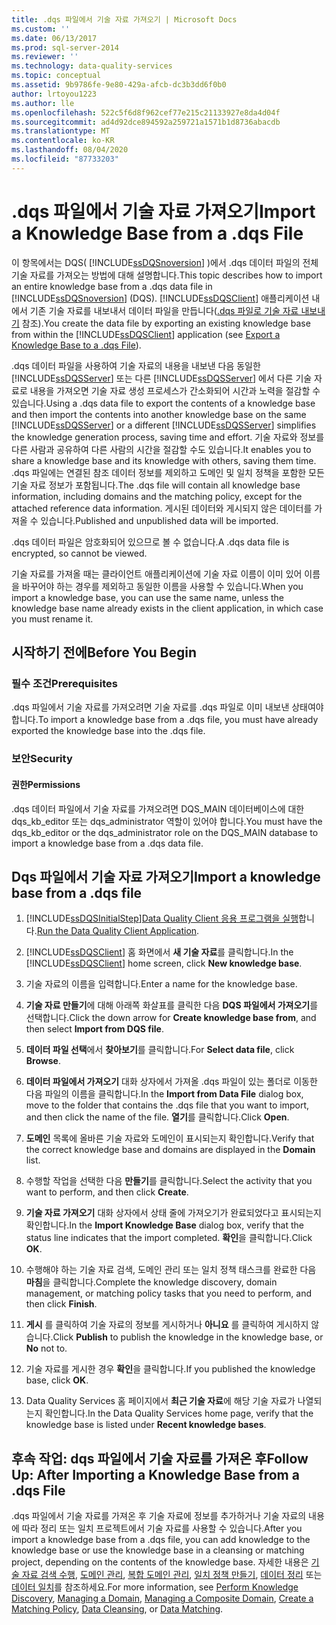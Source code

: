 ```yaml
---
title: .dqs 파일에서 기술 자료 가져오기 | Microsoft Docs
ms.custom: ''
ms.date: 06/13/2017
ms.prod: sql-server-2014
ms.reviewer: ''
ms.technology: data-quality-services
ms.topic: conceptual
ms.assetid: 9b9786fe-9e80-429a-afcb-dc3b3dd6f0b0
author: lrtoyou1223
ms.author: lle
ms.openlocfilehash: 522c5f6d8f962cef77e215c21133927e8da4d04f
ms.sourcegitcommit: ad4d92dce894592a259721a1571b1d8736abacdb
ms.translationtype: MT
ms.contentlocale: ko-KR
ms.lasthandoff: 08/04/2020
ms.locfileid: "87733203"
---
```

# <a name="import-a-knowledge-base-from-a-dqs-file"></a><span data-ttu-id="abd54-102">.dqs 파일에서 기술 자료 가져오기</span><span class="sxs-lookup"><span data-stu-id="abd54-102">Import a Knowledge Base from a .dqs File</span></span>
  <span data-ttu-id="abd54-103">이 항목에서는 DQS( [!INCLUDE[ssDQSnoversion](../includes/ssdqsnoversion-md.md)] )에서 .dqs 데이터 파일의 전체 기술 자료를 가져오는 방법에 대해 설명합니다.</span><span class="sxs-lookup"><span data-stu-id="abd54-103">This topic describes how to import an entire knowledge base from a .dqs data file in [!INCLUDE[ssDQSnoversion](../includes/ssdqsnoversion-md.md)] (DQS).</span></span> <span data-ttu-id="abd54-104">[!INCLUDE[ssDQSClient](../includes/ssdqsclient-md.md)] 애플리케이션 내에서 기존 기술 자료를 내보내서 데이터 파일을 만듭니다([.dqs 파일로 기술 자료 내보내기](../../2014/data-quality-services/export-a-knowledge-base-to-a-dqs-file.md) 참조).</span><span class="sxs-lookup"><span data-stu-id="abd54-104">You create the data file by exporting an existing knowledge base from within the [!INCLUDE[ssDQSClient](../includes/ssdqsclient-md.md)] application (see [Export a Knowledge Base to a .dqs File](../../2014/data-quality-services/export-a-knowledge-base-to-a-dqs-file.md)).</span></span>  
  
 <span data-ttu-id="abd54-105">.dqs 데이터 파일을 사용하여 기술 자료의 내용을 내보낸 다음 동일한 [!INCLUDE[ssDQSServer](../includes/ssdqsserver-md.md)] 또는 다른 [!INCLUDE[ssDQSServer](../includes/ssdqsserver-md.md)] 에서 다른 기술 자료로 내용을 가져오면 기술 자료 생성 프로세스가 간소화되어 시간과 노력을 절감할 수 있습니다.</span><span class="sxs-lookup"><span data-stu-id="abd54-105">Using a .dqs data file to export the contents of a knowledge base and then import the contents into another knowledge base on the same [!INCLUDE[ssDQSServer](../includes/ssdqsserver-md.md)] or a different [!INCLUDE[ssDQSServer](../includes/ssdqsserver-md.md)] simplifies the knowledge generation process, saving time and effort.</span></span> <span data-ttu-id="abd54-106">기술 자료와 정보를 다른 사람과 공유하여 다른 사람의 시간을 절감할 수도 있습니다.</span><span class="sxs-lookup"><span data-stu-id="abd54-106">It enables you to share a knowledge base and its knowledge with others, saving them time.</span></span> <span data-ttu-id="abd54-107">.dqs 파일에는 연결된 참조 데이터 정보를 제외하고 도메인 및 일치 정책을 포함한 모든 기술 자료 정보가 포함됩니다.</span><span class="sxs-lookup"><span data-stu-id="abd54-107">The .dqs file will contain all knowledge base information, including domains and the matching policy, except for the attached reference data information.</span></span> <span data-ttu-id="abd54-108">게시된 데이터와 게시되지 않은 데이터를 가져올 수 있습니다.</span><span class="sxs-lookup"><span data-stu-id="abd54-108">Published and unpublished data will be imported.</span></span>  
  
 <span data-ttu-id="abd54-109">.dqs 데이터 파일은 암호화되어 있으므로 볼 수 없습니다.</span><span class="sxs-lookup"><span data-stu-id="abd54-109">A .dqs data file is encrypted, so cannot be viewed.</span></span>  
  
 <span data-ttu-id="abd54-110">기술 자료를 가져올 때는 클라이언트 애플리케이션에 기술 자료 이름이 이미 있어 이름을 바꾸어야 하는 경우를 제외하고 동일한 이름을 사용할 수 있습니다.</span><span class="sxs-lookup"><span data-stu-id="abd54-110">When you import a knowledge base, you can use the same name, unless the knowledge base name already exists in the client application, in which case you must rename it.</span></span>  
  
##  <a name="before-you-begin"></a><a name="BeforeYouBegin"></a> <span data-ttu-id="abd54-111">시작하기 전에</span><span class="sxs-lookup"><span data-stu-id="abd54-111">Before You Begin</span></span>  
  
###  <a name="prerequisites"></a><a name="Prerequisites"></a> <span data-ttu-id="abd54-112">필수 조건</span><span class="sxs-lookup"><span data-stu-id="abd54-112">Prerequisites</span></span>  
 <span data-ttu-id="abd54-113">.dqs 파일에서 기술 자료를 가져오려면 기술 자료를 .dqs 파일로 이미 내보낸 상태여야 합니다.</span><span class="sxs-lookup"><span data-stu-id="abd54-113">To import a knowledge base from a .dqs file, you must have already exported the knowledge base into the .dqs file.</span></span>  
  
###  <a name="security"></a><a name="Security"></a> <span data-ttu-id="abd54-114">보안</span><span class="sxs-lookup"><span data-stu-id="abd54-114">Security</span></span>  
  
####  <a name="permissions"></a><a name="Permissions"></a> <span data-ttu-id="abd54-115">권한</span><span class="sxs-lookup"><span data-stu-id="abd54-115">Permissions</span></span>  
 <span data-ttu-id="abd54-116">.dqs 데이터 파일에서 기술 자료를 가져오려면 DQS_MAIN 데이터베이스에 대한 dqs_kb_editor 또는 dqs_administrator 역할이 있어야 합니다.</span><span class="sxs-lookup"><span data-stu-id="abd54-116">You must have the dqs_kb_editor or the dqs_administrator role on the DQS_MAIN database to import a knowledge base from a .dqs data file.</span></span>  
  
##  <a name="import-a-knowledge-base-from-a-dqs-file"></a><a name="Import"></a><span data-ttu-id="abd54-117">Dqs 파일에서 기술 자료 가져오기</span><span class="sxs-lookup"><span data-stu-id="abd54-117">Import a knowledge base from a .dqs file</span></span>  
  
1.  [!INCLUDE[ssDQSInitialStep](../includes/ssdqsinitialstep-md.md)]<span data-ttu-id="abd54-118">[Data Quality Client 응용 프로그램을 실행](../../2014/data-quality-services/run-the-data-quality-client-application.md)합니다.</span><span class="sxs-lookup"><span data-stu-id="abd54-118">[Run the Data Quality Client Application](../../2014/data-quality-services/run-the-data-quality-client-application.md).</span></span>  
  
2.  <span data-ttu-id="abd54-119">[!INCLUDE[ssDQSClient](../includes/ssdqsclient-md.md)] 홈 화면에서 **새 기술 자료**를 클릭합니다.</span><span class="sxs-lookup"><span data-stu-id="abd54-119">In the [!INCLUDE[ssDQSClient](../includes/ssdqsclient-md.md)] home screen, click **New knowledge base**.</span></span>  
  
3.  <span data-ttu-id="abd54-120">기술 자료의 이름을 입력합니다.</span><span class="sxs-lookup"><span data-stu-id="abd54-120">Enter a name for the knowledge base.</span></span>  
  
4.  <span data-ttu-id="abd54-121">**기술 자료 만들기**에 대해 아래쪽 화살표를 클릭한 다음 **DQS 파일에서 가져오기**를 선택합니다.</span><span class="sxs-lookup"><span data-stu-id="abd54-121">Click the down arrow for **Create knowledge base from**, and then select **Import from DQS file**.</span></span>  
  
5.  <span data-ttu-id="abd54-122">**데이터 파일 선택**에서 **찾아보기**를 클릭합니다.</span><span class="sxs-lookup"><span data-stu-id="abd54-122">For **Select data file**, click **Browse**.</span></span>  
  
6.  <span data-ttu-id="abd54-123">**데이터 파일에서 가져오기** 대화 상자에서 가져올 .dqs 파일이 있는 폴더로 이동한 다음 파일의 이름을 클릭합니다.</span><span class="sxs-lookup"><span data-stu-id="abd54-123">In the **Import from Data File** dialog box, move to the folder that contains the .dqs file that you want to import, and then click the name of the file.</span></span> <span data-ttu-id="abd54-124">**열기**를 클릭합니다.</span><span class="sxs-lookup"><span data-stu-id="abd54-124">Click **Open**.</span></span>  
  
7.  <span data-ttu-id="abd54-125">**도메인** 목록에 올바른 기술 자료와 도메인이 표시되는지 확인합니다.</span><span class="sxs-lookup"><span data-stu-id="abd54-125">Verify that the correct knowledge base and domains are displayed in the **Domain** list.</span></span>  
  
8.  <span data-ttu-id="abd54-126">수행할 작업을 선택한 다음 **만들기**를 클릭합니다.</span><span class="sxs-lookup"><span data-stu-id="abd54-126">Select the activity that you want to perform, and then click **Create**.</span></span>  
  
9. <span data-ttu-id="abd54-127">**기술 자료 가져오기** 대화 상자에서 상태 줄에 가져오기가 완료되었다고 표시되는지 확인합니다.</span><span class="sxs-lookup"><span data-stu-id="abd54-127">In the **Import Knowledge Base** dialog box, verify that the status line indicates that the import completed.</span></span> <span data-ttu-id="abd54-128">**확인**을 클릭합니다.</span><span class="sxs-lookup"><span data-stu-id="abd54-128">Click **OK**.</span></span>  
  
10. <span data-ttu-id="abd54-129">수행해야 하는 기술 자료 검색, 도메인 관리 또는 일치 정책 태스크를 완료한 다음 **마침**을 클릭합니다.</span><span class="sxs-lookup"><span data-stu-id="abd54-129">Complete the knowledge discovery, domain management, or matching policy tasks that you need to perform, and then click **Finish**.</span></span>  
  
11. <span data-ttu-id="abd54-130">**게시** 를 클릭하여 기술 자료의 정보를 게시하거나 **아니요** 를 클릭하여 게시하지 않습니다.</span><span class="sxs-lookup"><span data-stu-id="abd54-130">Click **Publish** to publish the knowledge in the knowledge base, or **No** not to.</span></span>  
  
12. <span data-ttu-id="abd54-131">기술 자료를 게시한 경우 **확인**을 클릭합니다.</span><span class="sxs-lookup"><span data-stu-id="abd54-131">If you published the knowledge base, click **OK**.</span></span>  
  
13. <span data-ttu-id="abd54-132">Data Quality Services 홈 페이지에서 **최근 기술 자료**에 해당 기술 자료가 나열되는지 확인합니다.</span><span class="sxs-lookup"><span data-stu-id="abd54-132">In the Data Quality Services home page, verify that the knowledge base is listed under **Recent knowledge bases**.</span></span>  
  
##  <a name="follow-up-after-importing-a-knowledge-base-from-a-dqs-file"></a><a name="FollowUp"></a><span data-ttu-id="abd54-133">후속 작업: dqs 파일에서 기술 자료를 가져온 후</span><span class="sxs-lookup"><span data-stu-id="abd54-133">Follow Up: After Importing a Knowledge Base from a .dqs File</span></span>  
 <span data-ttu-id="abd54-134">.dqs 파일에서 기술 자료를 가져온 후 기술 자료에 정보를 추가하거나 기술 자료의 내용에 따라 정리 또는 일치 프로젝트에서 기술 자료를 사용할 수 있습니다.</span><span class="sxs-lookup"><span data-stu-id="abd54-134">After you import a knowledge base from a .dqs file, you can add knowledge to the knowledge base or use the knowledge base in a cleansing or matching project, depending on the contents of the knowledge base.</span></span> <span data-ttu-id="abd54-135">자세한 내용은 [기술 자료 검색 수행](../../2014/data-quality-services/perform-knowledge-discovery.md), [도메인 관리](../../2014/data-quality-services/managing-a-domain.md), [복합 도메인 관리](../../2014/data-quality-services/managing-a-composite-domain.md), [일치 정책 만들기](../../2014/data-quality-services/create-a-matching-policy.md), [데이터 정리](../../2014/data-quality-services/data-cleansing.md) 또는 [데이터 일치](../../2014/data-quality-services/data-matching.md)를 참조하세요.</span><span class="sxs-lookup"><span data-stu-id="abd54-135">For more information, see [Perform Knowledge Discovery](../../2014/data-quality-services/perform-knowledge-discovery.md), [Managing a Domain](../../2014/data-quality-services/managing-a-domain.md), [Managing a Composite Domain](../../2014/data-quality-services/managing-a-composite-domain.md), [Create a Matching Policy](../../2014/data-quality-services/create-a-matching-policy.md), [Data Cleansing](../../2014/data-quality-services/data-cleansing.md), or [Data Matching](../../2014/data-quality-services/data-matching.md).</span></span>  
  
  
